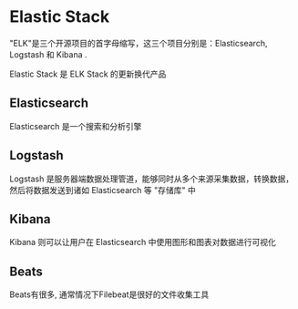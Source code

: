 # Elastic Stack

"ELK"是三个开源项目的首字母缩写，这三个项目分别是：Elasticsearch, Logstash 和 Kibana .

Elastic Stack 是 ELK Stack 的更新换代产品

## Elasticsearch

Elasticsearch 是一个搜索和分析引擎

## Logstash

Logstash 是服务器端数据处理管道，能够同时从多个来源采集数据，转换数据，然后将数据发送到诸如 Elasticsearch 等 "存储库" 中

## Kibana

Kibana 则可以让用户在 Elasticsearch 中使用图形和图表对数据进行可视化

##  Beats

Beats有很多, 通常情况下Filebeat是很好的文件收集工具